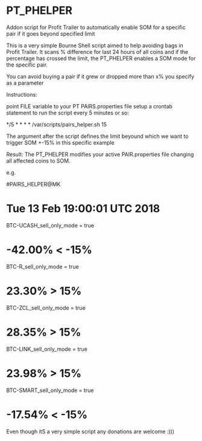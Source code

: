# PT_PHELPER
Addon script for Profit Trailer to automatically enable SOM for a specific pair if it goes beyond specified limit


This is a very simple Bourne Shell script aimed to help avoiding bags in Profit Trailer.
It scans % difference for last 24 hours of all coins and if the percentage has crossed the limit, the PT_PHELPER
enables a SOM mode for the specific pair.

You can avoid buying a pair if it grew or dropped more than x% you specify as a parameter

Instructions:

point FILE variable to your PT PAIRS.properties file
setup a crontab statement to run the script every 5 minutes or so:

*/5     *       *       *       * /var/scripts/pairs_helper.sh 15

The argument after the script defines the limit beyound which we want to trigger SOM +-15% in this specific example

Result:
The PT_PHELPER modifies your active PAIR.properties file changing all affected coins to SOM.

e.g.

#PAIRS_HELPER@MK
# Tue 13 Feb 19:00:01 UTC 2018
BTC-UCASH_sell_only_mode = true
# -42.00% < -15%
BTC-R_sell_only_mode = true
# 23.30% > 15%
BTC-ZCL_sell_only_mode = true
# 28.35% > 15%
BTC-LINK_sell_only_mode = true
# 23.98% > 15%
BTC-SMART_sell_only_mode = true
# -17.54% < -15%

Even though itS a very simple script any donations are welcome :)))

